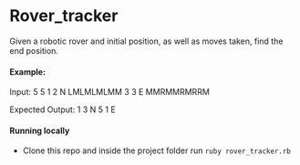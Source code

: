 # Rover_tracker

Given a robotic rover and initial position, as well as moves taken, find the end position.

#### Example:
Input:
5 5
1 2 N LMLMLMLMM
3 3 E MMRMMRMRRM

Expected Output:
1 3 N
5 1 E

#### Running locally
- Clone this repo and inside the project folder run `ruby rover_tracker.rb`